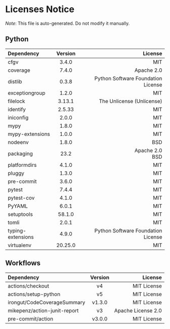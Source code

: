 # Licenses Notice
*Note*: This file is auto-generated. Do not modify it manually.
## Python
| Dependency | Version | License |
|:-----------|:-------:|--------:|
|cfgv|3.4.0|MIT|
|coverage|7.4.0|Apache 2.0|
|distlib|0.3.8|Python Software Foundation License|
|exceptiongroup|1.2.0|MIT|
|filelock|3.13.1|The Unlicense (Unlicense)|
|identify|2.5.33|MIT|
|iniconfig|2.0.0|MIT|
|mypy|1.8.0|MIT|
|mypy-extensions|1.0.0|MIT|
|nodeenv|1.8.0|BSD|
|packaging|23.2|Apache 2.0<br/>BSD|
|platformdirs|4.1.0|MIT|
|pluggy|1.3.0|MIT|
|pre-commit|3.6.0|MIT|
|pytest|7.4.4|MIT|
|pytest-cov|4.1.0|MIT|
|PyYAML|6.0.1|MIT|
|setuptools|58.1.0|MIT|
|tomli|2.0.1|MIT|
|typing-extensions|4.9.0|Python Software Foundation License|
|virtualenv|20.25.0|MIT|
## Workflows
| Dependency | Version | License |
|:-----------|:-------:|--------:|
|actions/checkout|v4|MIT License|
|actions/setup-python|v5|MIT License|
|irongut/CodeCoverageSummary|v1.3.0|MIT License|
|mikepenz/action-junit-report|v3|Apache License 2.0|
|pre-commit/action|v3.0.0|MIT License|
